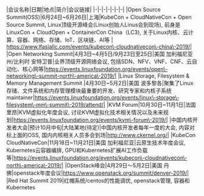|会议名称|日期|地点|简介|会议链接|
|-|-|-|-|-|-|-|
|Open Source Summit(OSS)|6月24日\~6月26日|上海|KubeCon + CloudNativeCon + Open Source Summit, Linux顶级开源峰会(Linux创始人Linus会到现场), 前身是LinuxCon + CloudOpen + ContainerCon China（LC3), 关于Linux内核、云计算、容器、网络、存储、IoT、区块链、AI等 | https://www.lfasiallc.com/events/kubecon\-cloudnativecon\-china\-2019/|
|Open Networking Summit|4月3日\~4月5日/9月23日至25日|美国 加利福尼亚州/比利时 安特卫普|业界顶级开源网络会议, 包括SDN、NFV、VNF、CNF、云自动化、核心网等|https://events.linuxfoundation.org/events/open\-networking\-summit-north\-america\-2019/|
|Linux Storage, Filesystem & Memory Management Summit |4月30日\~5月2日|美国 波多黎各|聚集了Linux存储、文件系统和内存管理模块最重要的开发、研究专家和内核子系统maintainer|https://events.linuxfoundation.org/events/linux\-storage\-filesystem\-mm\-summit\-2019/attend/|
|KVM Forum|10月30日\~11月1日|法国 里昂|KVM虚拟化年度会议, 讨论KVM虚拟化技术相关情况以及未来规划|https://events.linuxfoundation.org/events/kvm\-forum\-2019/|
|中国内核开发者大会|预计10月中旬|大陆某地(待定)|中国内核开发者每年一度的大会, 内容对标上面的OSS, 国内内核相关人员多会到场|http://www.ckernel.org/|
|KubeCon CloudNativeCon|11月18日\~11月21日|美国 加利福尼亚|云原生技术年度会议, Kubernetes云容器编排, GPU和Kubernetes扩展AI工作负载等|https://events.linuxfoundation.org/events/kubecon\-cloudnativecon\-north\-america\-2019/|
|OpenStack峰会|4月29日～5月2日|美国 丹佛|openstack年度会议|https://www.openstack.org/summit/denver-2019/|
|Red Hat Summit 2019|红帽系统/centos的性能调优, openstack管理, 容器和Kubernetes



